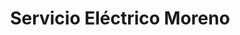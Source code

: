 ---
title: "Servicio Eléctrico Moreno"
url: /nezahualcoyotl/servicio-electrico-moreno/
shop: Autowerkstatt
---